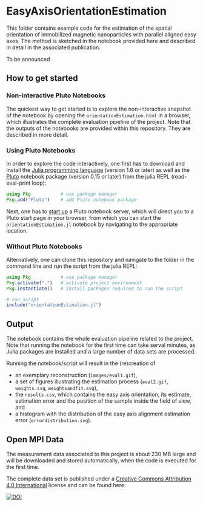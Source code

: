 # EasyAxisOrientationEstimation

This folder contains example code for the estimation of the spatial orientation of immobilized magnetic nanoparticles with parallel aligned easy axes. The method is sketched in the notebook provided here and described in detail in the associated publication.

To be announced

## How to get started

### Non-interactive Pluto Notebooks

The quickest way to get started is to explore the non-interactive snapshot of the notebook by opening the `orientationEstimation.html` in a browser, which illustrates the complete evaluation pipeline of the project. Note that the outputs of the notebooks are provided within this repository. They are described in more detail.

### Using Pluto Notebooks

In order to explore the code interactively, one first has to download and install the [Julia programming language]((https://julialang.org/)) (version 1.6 or later) as well as the [Pluto](https://github.com/fonsp/Pluto.jl#installation) notebook package (version 0.15 or later) from the julia REPL (read-eval-print loop):
```julia
using Pkg           # use package manager
Pkg.add("Pluto")    # add Pluto notebook package
```
Next, one has to [start up](https://github.com/fonsp/Pluto.jl#usage) a Pluto notebook server, which will direct you to a Pluto start page in your browser, from which you can start the `orientationEstimation.jl` notebook by navigating to the appropriate location.

### Without Pluto Notebooks

Alternatively, one can clone this repository and navigate to the folder in the command line and run the script from the julia REPL:
```julia
using Pkg           # use package manager
Pkg.activate(".")   # activate project environment
Pkg.instantiate()   # install packages required to run the script

# run script
include("orientationEstimation.jl")
```

## Output

The notebook contains the whole evaluation pipeline related to the project. Note that running the notebook for the first time can take serval minutes, as Julia packages are installed and a large number of data sets are processed.

Running the notebook/script will result in the (re)creation of
* an exemplary reconstruction (`images/eval1.gif`),
* a set of figures illustrating the estimation process (`eval2.gif`, `weights.svg`, `weightsandfit.svg`),
* the `results.csv`, which contains the easy axis orientation, its estimate, estimation error and the position of the sample inside the field of view, and
* a histogram with the distribution of the easy axis alignment estimation error (`errordistribution.svg`).

## Open MPI Data

The measurement data associated to this project is about 230 MB large and will be downloaded and stored automatically, when the code is executed for the first time.

The complete data set is published under a [Creative Commons Attribution 4.0 International](https://creativecommons.org/licenses/by/4.0/legalcode) license and can be found here:

[![DOI](https://zenodo.org/badge/DOI/10.5281/zenodo.5336271.svg)](https://doi.org/10.5281/zenodo.5336271)